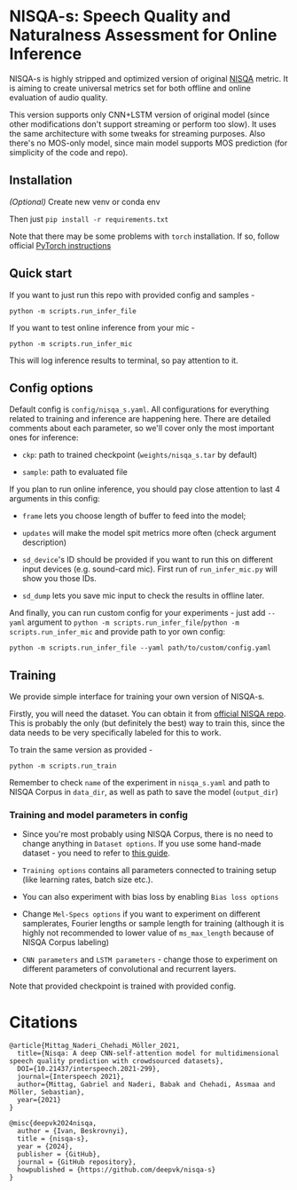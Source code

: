 # NISQA-s: Speech Quality and Naturalness Assessment for Online Inference

NISQA-s is highly stripped and optimized version of original [NISQA](https://github.com/gabrielmittag/NISQA) metric. 
It is aiming to create universal metrics set for both offline and online evaluation of audio quality.

This version supports only CNN+LSTM version of original model (since other modifications don't support streaming or perform too slow). 
It uses the same architecture with some tweaks for streaming purposes.
Also there's no MOS-only model, since main model supports MOS prediction (for simplicity of the code and repo).

## Installation

_(Optional)_ Create new venv or conda env

Then just `pip install -r requirements.txt`

Note that there may be some problems with `torch` installation. If so, follow official [PyTorch instructions](https://pytorch.org/get-started/locally/)

## Quick start

If you want to just run this repo with provided config and samples - 
```
python -m scripts.run_infer_file
```

If you want to test online inference from your mic - 
```
python -m scripts.run_infer_mic
```
This will log inference results to terminal, so pay attention to it.

## Config options

Default config is `config/nisqa_s.yaml`. All configurations for everything related to training and inference are happening here. 
There are detailed comments about each parameter, so we'll cover only the most important ones for inference:

* `ckp`: path to trained checkpoint (`weights/nisqa_s.tar` by default)

* `sample`: path to evaluated file 

If you plan to run online inference, you should pay close attention to last 4 arguments in this config:

* `frame` lets you choose length of buffer to feed into the model;

* `updates` will make the model spit metrics more often (check argument description)

* `sd_device`'s ID should be provided if you want to run this on different input devices (e.g. sound-card mic).
First run of `run_infer_mic.py` will show you those IDs.

* `sd_dump` lets you save mic input to check the results in offline later.

And finally, you can run custom config for your experiments - just add `--yaml` argument to `python -m scripts.run_infer_file`/`python -m scripts.run_infer_mic` and provide path to yor own config:
```
python -m scripts.run_infer_file --yaml path/to/custom/config.yaml
```

## Training

We provide simple interface for training your own version of NISQA-s. 

Firstly, you will need the dataset. You can obtain it from [official NISQA repo](https://github.com/gabrielmittag/NISQA/wiki/NISQA-Corpus).
This is probably the only (but definitely the best) way to train this, since the data needs to be very specifically labeled for this to work.

To train the same version as provided - 
```
python -m scripts.run_train
```

Remember to check `name` of the experiment in `nisqa_s.yaml` 
and path to NISQA Corpus in `data_dir`, as well as path to save the model (`output_dir`)

### Training and model parameters in config

* Since you're most probably using NISQA Corpus, there is no need to change anything in `Dataset options`. 
If you use some hand-made dataset - you need to refer to [this guide](https://github.com/gabrielmittag/NISQA#finetuning--transfer-learning).

* `Training options` contains all parameters connected to training setup (like learning rates, batch size etc.).

* You can also experiment with bias loss by enabling `Bias loss options`

* Change `Mel-Specs options` if you want to experiment on different samplerates, Fourier lengths or sample length for training 
(although it is highly not recommended to lower value of `ms_max_length` because of NISQA Corpus labeling)

* `CNN parameters` and `LSTM parameters` - change those to experiment on different parameters of convolutional and recurrent layers.

Note that provided checkpoint is trained with provided config.

# Citations
```
@article{Mittag_Naderi_Chehadi_Möller_2021, 
  title={Nisqa: A deep CNN-self-attention model for multidimensional speech quality prediction with crowdsourced datasets}, 
  DOI={10.21437/interspeech.2021-299}, 
  journal={Interspeech 2021}, 
  author={Mittag, Gabriel and Naderi, Babak and Chehadi, Assmaa and Möller, Sebastian}, 
  year={2021}
} 
```
```
@misc{deepvk2024nisqa,
  author = {Ivan, Beskrovnyi},
  title = {nisqa-s},
  year = {2024},
  publisher = {GitHub},
  journal = {GitHub repository},
  howpublished = {https://github.com/deepvk/nisqa-s}
}
```








